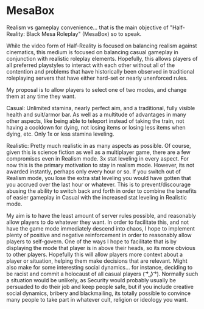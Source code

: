 # MesaBox

Realism vs gameplay convenience... that is the main objective of "Half-Reality: Black Mesa Roleplay" (MesaBox) so to speak. 

While the video form of Half-Reality is focused on balancing realism against cinematics, this medium is focused on balancing casual gameplay in conjunction with realistic roleplay elements. Hopefully, this allows players of all preferred playstyles to interact with each other without all of the contention and problems that have historically been observed in traditional roleplaying servers that have either hard-set or nearly unenforced rules.

My proposal is to allow players to select one of two modes, and change them at any time they want.

Casual:
Unlimited stamina, nearly perfect aim, and a traditional, fully visible health and suit/armor bar. As well as a multitude of advantages in many other aspects, like being able to teleport instead of taking the train, not having a cooldown for dying, not losing items or losing less items when dying, etc.
Only 1x or less stamina leveling.

Realistic:
Pretty much realistic in as many aspects as possible. Of course, given this is science fiction as well as a multiplayer game, there are a few compromises even in Realism mode.
3x stat leveling in every aspect. For now this is the primary motivation to stay in realism mode. However, its not awarded instantly, perhaps only every hour or so. If you switch out of Realism mode, you lose the extra stat leveling you would have gotten that you accrued over the last hour or whatever. This is to prevent/discourage abusing the ability to switch back and forth in order to combine the benefits of easier gameplay in Casual with the increased stat leveling in Realistic mode.

My aim is to have the least amount of server rules possible, and reasonably allow players to do whatever they want. In order to facilitate this, and not have the game mode immediately descend into chaos, I hope to implement plenty of positive and negative reinforcement in order to reasonably allow players to self-govern.
One of the ways I hope to facilitate that is by displaying the mode that player is in above their heads, so its more obvious to other players. Hopefully this will allow players more context about a player or situation, helping them make decisions that are relevant. Might also make for some interesting social dynamics... for instance, deciding to be racist and commit a holocaust of all casual players ( ͡° ͜ʖ ͡°). Normally such a situation would be unlikely, as Security would probably usually be persuaded to do their job and keep people safe, but if you include creative social dynamics, bribery and blackmailing, its totally possible to convince many people to take part in whatever cult, religion or ideology you want.
